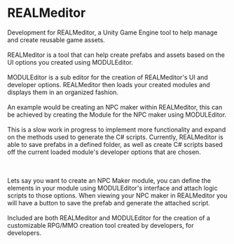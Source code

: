 # REALMeditor
Development for REALMeditor, a Unity Game Engine tool to help manage and create reusable game assets.
<BR><BR>
REALMeditor is a tool that can help create prefabs and assets based on the UI options you created using MODULEditor.<BR>
<BR>
MODULEditor is a sub editor for the creation of REALMeditor's UI and developer options. REALMeditor then loads your created modules and displays them in an organized fashion.
<BR><BR>
An example would be creating an NPC maker within REALMeditor, this can be achieved by creating the Module for the NPC maker using MODULEditor.<BR>
<BR>
This is a slow work in progress to implement more functionality and expand on the methods used to generate the C# scripts. Currently, REALMeditor is able to save prefabs in a defined folder, as well as create C# scripts based off the current loaded module's developer options that are chosen.

<BR><BR>
Lets say you want to create an NPC Maker module, you can define the elements in your module using MODULEditor's interface and attach logic scripts to those options. When viewing your NPC maker in REALMeditor you will have a button to save the prefab and generate the attached script.
<BR><BR>
Included are both REALMeditor and MODULEditor for the creation of a customizable RPG/MMO creation tool created by developers, for developers.
